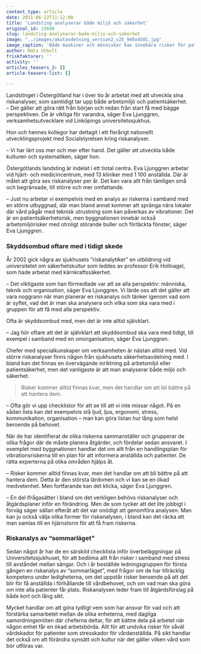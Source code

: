 ```yaml
---
content_type: article
date: 2011-06-22T11:12:00
title: 'Landsting analyserar både miljö och säkerhet'
original_id: 15698
slug: landsting-analyserar-bade-miljo-och-sakerhet
image: "../images/akutavdelning_version2_v25_940x4501.jpg"
image_caption: 'Både maskiner och människor kan innebära risker för patienter och anställda. Här doserar narkosläkaren Per Marcusson vid Piteå Älvdals sjukhus medicin.'
author: Mats Utbult
friskfaktorer: ''
activity: ''
articles_teasers_2: []
article-teasers-list: []

---
```


Landstinget i Östergötland har i över tio år arbetat med att utveckla sina riskanalyser, som samtidigt tar upp både arbetsmiljö och patientsäkerhet.  
– Det gäller att göra rätt från början och redan från start få med bägge perspektiven. De är viktiga för varandra, säger Eva Ljunggren, verksamhetsutvecklare vid Linköpings universitetssjukhus.

Hon och hennes kollegor har deltagit i ett flerårigt nationellt utvecklingsprojekt med Socialstyrelsen kring riskanalyser.

– Vi har lärt oss mer och mer efter hand. Det gäller att utveckla både kulturen och systematiken, säger hon.

Östergötlands landsting är indelat i ett tiotal centra. Eva Ljunggren arbetar vid hjärt- och medicincentrum, med 13 kliniker med 1 100 anställda. Där är målet att göra sex riskanalyser per år. Det kan vara allt från tämligen små och begränsade, till större och mer omfattande.

– Just nu arbetar vi exempelvis med en analys av riskerna i samband med en större utbyggnad, där man bland annat kommer att spränga nära lokaler där vård pågår med teknisk utrustning som kan påverkas av vibrationer. Det är en patientsäkerhetsrisk, men byggnationen innebär också arbetsmiljörisker med otroligt störande buller och förtäckta fönster, säger Eva Ljunggren.

### Skyddsombud oftare med i tidigt skede

År 2002 gick några av sjukhusets “riskanalytiker” en utbildning vid universitetet om säkerhetskultur som leddes av professor Erik Hollnagel, som hade arbetat med kärnkraftssäkerhet.

– Det viktigaste som han förmedlade var att se alla perspektiv: människa, teknik och organisation, säger Eva Ljunggren. Vi lärde oss att det gäller att vara noggrann när man planerar en riskanalys och tänker igenom vad som är syftet, vad det är man ska analysera och vilka som ska vara med i gruppen för att få med alla perspektiv.

Ofta är skyddsombud med, men det är inte alltid självklart.

– Jag hör oftare att det är självklart att skyddsombud ska vara med tidigt, till exempel i samband med en omorganisation, säger Eva Ljunggren.

Chefer med specialkunskaper om verksamheten är nästan alltid med. Vid större riskanalyser finns någon från sjukhusets säkerhetsavdelning med. I bland kan det finnas en övervägande inriktning på arbetsmiljö eller patientsäkerhet, men det vanligaste är att man analyserar både miljö och säkerhet.

> Risker kommer alltid finnas kvar, men det handlar om att bli bättre på att hantera dem.

– Ofta gör vi upp checklistor för att se till att vi inte missar något. På en sådan lista kan det exempelvis stå ljud, ljus, ergonomi, stress, kommunikation, organisation – man kan göra listan hur lång som helst beroende på behovet.

När de har identifierat de olika riskerna sammanställer och grupperar de olika frågor där de måste planera åtgärder, och fördelar sedan ansvaret. I exemplet med byggnationen handlar det om allt från en handlingsplan för vibrationsriskerna till en plan för att informera anställda och patienter. De rätta experterna på olika områden hjälps åt.

– Risker kommer alltid finnas kvar, men det handlar om att bli bättre på att hantera dem. Detta är den största lärdomen och vi kan se en ökad medvetenhet. Men fortfarande kan det klicka, säger Eva Ljunggren.

– En del ifrågasätter i bland om det verkligen behövs riskanalyser och åtgärdsplaner inför en förändring. Men de som tycker att det lite jobbigt i förväg säger sällan efteråt att det var onödigt att genomföra analysen. Man kan ju också välja olika former för riskanalysen, i bland kan det räcka att man samlas till en hjärnstorm för att få fram riskerna.

### Riskanalys av “sommarläget”

Sedan något år har de en särskild checklista inför överbeläggningar på Universitetssjukhuset, för att bedöma allt från risker i samband med stress till avståndet mellan sängar. Och i år beställde ledningsgruppen för första gången en riskanalys av “sommarläget”, med frågor om de har tillräcklig kompetens under ledigheterna, om det uppstår risker beroende på att det blir för få anställda i förhållande till vårdbehovet, och om vad man ska göra om inte alla patienter får plats. Riskanalysen leder fram till åtgärdsförslag på både kort och lång sikt.

Mycket handlar om att göra tydligt vem som har ansvar för vad och att förstärka samarbetet mellan de olika enheterna, med dagliga samordningsmöten där cheferna deltar, för att bättre dela på arbetet när någon enhet får en ökad arbetsbörda. Allt för att undvika risker för såväl vårdskador för patienter som stresskador för vårdanställda. På sikt handlar det också om att förändra synsätt och kultur när det gäller vilken vård som bör utföras var.

